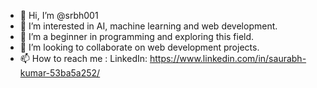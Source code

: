 - 👋 Hi, I’m @srbh001
- 👀 I’m interested in AI, machine learning and web development.
- 🌱 I’m a beginner in programming and exploring this field.
- 💞️ I’m looking to collaborate on web development projects.
- 📫 How to reach me : LinkedIn: https://www.linkedin.com/in/saurabh-kumar-53ba5a252/


<!---
srbh001/srbh001 is a ✨ special ✨ repository because its `README.md` (this file) appears on your GitHub profile.
You can click the Preview link to take a look at your changes.
--->

